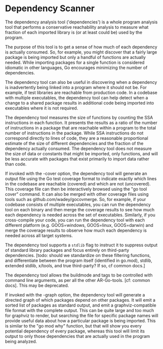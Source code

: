 
# Dependency Scanner

The dependency analysis tool ('dependencies') is a whole program analysis tool that performs a conservative reachability analysis to measure what fraction of each imported library is (or at least could be) used by the program.  

The purpose of this tool is to get a sense of how much of each dependency is actually consumed.  So, for example, you might discover that a fairly large package is being imported but only a handful of functions are actually needed.   While importing packages for a single function is considered idiomatic in other languages, Go encourages minimizing the number of dependencies.

The dependency tool can also be useful in discovering when a dependency is inadvertently being linked into a program where it should not be.  For example, if test libraries are reachable from production code.  In a codebase with multiple executables, the dependency tool can help detect when a change to a shared package results in additional code being imported into executables where it is not required.  

The dependency tool measures the size of functions by counting the SSA instructions in each function.  It presents the results as a ratio of the number of instructions in a package that are reachable within a program to the total number of instructions in the package.  While SSA instructions do not correspond directly to lines of code, they are a reasonable proportional estimate of the size of different dependencies and the fraction of the dependency actually consumed.  The dependency tool does not measure the size of data or constants that might be imported, only functions, and will be less accurate with packages that exist primarily to import data rather than code.

If invoked with the -cover option, the dependency tool will generate an output file using the Go test coverage format to indicate exactly which lines in the codebase are reachable (covered) and which are not (uncovered).  This coverage file can then be interactively browsed using the "go tool cover" command.  It can also be merged with other coverage files using tools such as github.com/wadey/gocovmerge.  So, for example, if your codebase consists of multiple executables, you can run the dependency tool on each binary and then merge the coverage results to see how much each dependency is needed across the set of executables.  Similarly, if you cross-compile your code, you can run the dependency tool with each different platform (e.g. GOOS=windows, GOOS=linux, GOOS=darwin) and merge the coverage results to observe how much each dependency is needed across all target systems.

The dependency tool supports a `stdlib` flag to instruct it to suppress output of standard library packages and focus entirely on third-party dependencies.  [todo: should we standardize on these filtering functions, and differentiate between the program itself (identified in go.mod), stdlib, extended stdlib, x/tools, and true third-party?  If so, cf common docs.]

The dependency tool allows the buildmode and tags to be controlled with command line arguments, as per all the other AR-Go-tools.  [cf: common docs].  This may be deprecated.

If invoked with the -graph option, the dependency tool will generate a directed graph of which packages depend on other packages.  It will emit a sorted list of packages as standard output, and emit a graphviz-compatible file format with the complete output.  This can be quite large and too much for graphviz to render, but searching the file for specific package names will provide useful data about how a particular package is being imported.  This is similar to the "go mod why" function, but that will show you every potential dependency of every package, whereas this tool will limit its output to only those dependencies that are actually used in the program being analyzed. 
